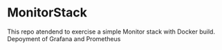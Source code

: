 # MonitorStack

This repo atendend to exercise a simple Monitor stack with Docker build.
Depoyment of Grafana and Prometheus 
